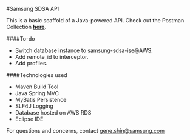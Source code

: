 #Samsung SDSA API 

This is a basic scaffold of a Java-powered API.
Check out the Postman Collection [**here**](https://www.getpostman.com/collections/cabf81a32e91a7cf61d9).

####To-do
- Switch database instance to samsung-sdsa-ise@AWS.
- Add remote_id to interceptor.
- Add profiles.

####Technologies used
- Maven Build Tool
- Java Spring MVC
- MyBatis Persistence
- SLF4J Logging
- Database hosted on AWS RDS
- Eclipse IDE

For questions and concerns, contact gene.shin@samsung.com